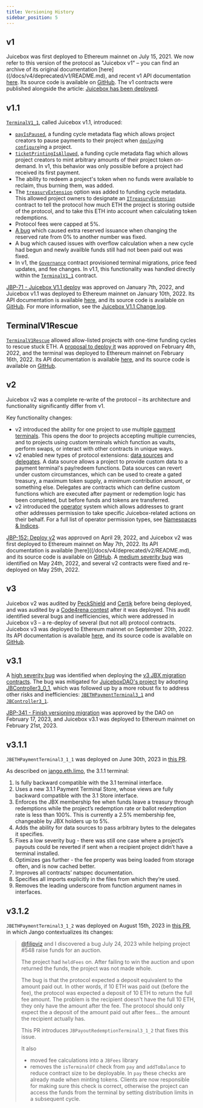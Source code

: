 ```yaml
---
title: Versioning History
sidebar_position: 5
---
```


## v1

Juicebox was first deployed to Ethereum mainnet on July 15, 2021. We now refer to this version of the protocol as "Juicebox v1" – you can find an archive of its original documentation [here]((/docs/v4/deprecated/v1/README.md), and recent v1 API documentation [here](/docs/v4/deprecated/v1/api/README.md). Its source code is available on [GitHub](https://github.com/jbx-protocol/juice-contracts-v1). The v1 contracts were published alongside the article: [Juicebox has been deployed](/blog/2021-07-15-juicebox-deployed).

## v1.1

[`TerminalV1_1`](/docs/v4/deprecated/v1/api/terminalv1_1.md), called Juicebox v1.1, introduced:

- [`payIsPaused`](/docs/v4/deprecated/v1/api/interfaces/fundingcyclemetadata2.md), a funding cycle metadata flag which allows project creators to pause payments to their project when [`deploy`](/docs/v4/deprecated/v1/api/terminalv1_1.md#deploy)ing [`configure`](/docs/v4/deprecated/v1/api/terminalv1_1.md#configure)ing a project.
- [`ticketPrintingIsAllowed`](/docs/v4/deprecated/v1/api/interfaces/fundingcyclemetadata2.md), a funding cycle metadata flag which allows project creators to mint arbitrary amounts of their project token on-demand. In v1, this behavior was only possible before a project had received its first payment.
- The ability to redeem a project's token when no funds were available to reclaim, thus burning them, was added.
- The [`treasuryExtension`](/docs/v4/deprecated/v1/api/interfaces/fundingcyclemetadata2.md) option was added to funding cycle metadata. This allowed project owners to designate an [`ITreasuryExtension`](/docs/v4/deprecated/v1/api/interfaces/itreasuryextension.md) contract to tell the protocol how much ETH the project is storing outside of the protocol, and to take this ETH into account when calculating token redemptions.
- Protocol fees were capped at 5%.
- [A bug](/docs/v4/deprecated/v3/resources/post-mortem/2021-08-18/README.md) which caused extra reserved issuance when changing the reserved rate from 0% to another number was fixed.
- A bug which caused issues with overflow calculation when a new cycle had begun and newly availble funds still had not been paid out was fixed.
- In v1, the [`Governance`](/docs/v4/deprecated/v1/api/governance.md) contract provisioned terminal migrations, price feed updates, and fee changes. In v1.1, this functionality was handled directly within the [`TerminalV1_1`](/docs/v4/deprecated/v1/api/terminalv1_1.md) contract.

[JBP-71 - Juicebox V1.1 deploy](https://www.jbdao.org/p/71) was approved on January 7th, 2022, and Juicebox v1.1 was deployed to Ethereum mainnet on January 10th, 2022. Its API documentation is available [here](/docs/v4/deprecated/v1/api/terminalv1_1.md), and its source code is available on [GitHub](https://github.com/jbx-protocol/juice-contracts-v1/tree/version/1.1-deploy). For more information, see the [Juicebox V1.1 Change log](/blog/2021-12-13-juicebox-v1-1-change-log).

## TerminalV1Rescue

[`TerminalV1Rescue`](/docs/v4/deprecated/v1/api/terminalv1rescue.md) allowed allow-listed projects with one-time funding cycles to rescue stuck ETH. A [proposal to deploy it](https://snapshot.org/#/jbdao.eth/proposal/0x9aa1e823d8157a74cba36107f31e8a88d4e6638b2f2387c3aad3ef57cb3d54c8) was approved on February 4th, 2022, and the terminal was deployed to Ethereum mainnet on February 16th, 2022. Its API documentation is available [here](/docs/v4/deprecated/v1/api/terminalv1rescue.md), and its source code is available on [GitHub](https://github.com/jbx-protocol/juice-contracts-v1/tree/version/rescue).

## v2

Juicebox v2 was a complete re-write of the protocol – its architecture and functionality significantly differ from v1.

Key functionality changes:

- v2 introduced the ability for one project to use multiple [payment terminals](/docs/v4/deprecated/v3/learn/glossary/payment-terminal.md). This opens the door to projects accepting multiple currencies, and to projects using custom terminals which function as vaults, perform swaps, or interact with other contracts in unique ways.
- v2 enabled new types of protocol extensions: [data sources](/docs/v4/deprecated/v3/learn/glossary/data-source.md) and [delegates](/docs/v4/deprecated/v3/learn/glossary/delegate.md). A data source allows a project to provide custom data to a payment terminal's pay/redeem functions. Data sources can revert under custom circumstances, which can be used to create a gated treasury, a maximum token supply, a minimum contribution amount, or something else. Delegates are contracts which can define custom functions which are executed after payment or redemption logic has been completed, but before funds and tokens are transferred.
- v2 introduced the [operator](/docs/v4/deprecated/v3/learn/glossary/operator.md) system which allows addresses to grant other addresses permission to take specific Juicebox-related actions on their behalf. For a full list of operator permission types, see [Namespaces & Indices](/docs/v4/deprecated/v3/build/namespace.md#operator-permissions).

[JBP-152: Deploy v2](https://www.jbdao.org/p/132) was approved on April 29, 2022, and Juicebox v2 was first deployed to Ethereum mainnet on May 7th, 2022. Its API documentation is available [here]((/docs/v4/deprecated/v2/README.md), and its source code is available on [GitHub](https://github.com/jbx-protocol/juice-contracts-v2). A [medium severity bug](/docs/v4/deprecated/v3/resources/post-mortem/2022-05-24.md) was identified on May 24th, 2022, and several v2 contracts were fixed and re-deployed on May 25th, 2022.

## v3

Juicebox v2 was audited by [PeckShield](/pdf/peckshield-audit-report.pdf) and [Certik](/pdf/certik-audit-report.pdf) before being deployed, and was audited by a [Code4rena contest](https://code4rena.com/contests/2022-07-juicebox-v2-contest) after it was deployed. This audit identified several bugs and inefficiencies, which were addressed in Juicebox v3 – a re-deploy of several (but not all) protocol contracts. Juicebox v3 was deployed to Ethereum mainnet on September 20th, 2022. Its API documentation is available [here](/docs/v4/deprecated/v3/README.md), and its source code is available on [GitHub](https://github.com/jbx-protocol/juice-contracts-v3).

## v3.1

A [high severity bug](/docs/v4/deprecated/v3/resources/post-mortem/2023-01-27.md) was identified when deploying the [v3 JBX migration contracts](/docs/v4/deprecated/v3/extensions/juice-v3-migration/README.md). The bug was mitigated for [JuiceboxDAO's project](https://juicebox.money/@juicebox) by adopting [JBController3_0_1](/docs/v4/deprecated/v3/deprecated/or-controllers/jbcontroller3_0_1.md), which was followed up by a more robust fix to address other risks and inefficiencies: [`JBETHPaymentTerminal3_1`](/docs/v4/deprecated/v3/api/contracts/or-payment-terminals/jbethpaymentterminal3_1.md) and [`JBController3_1`](/docs/v4/deprecated/v3/api/contracts/or-controllers/jbcontroller3_1.md).

[JBP-341 - Finish versioning migration](https://snapshot.org/#/jbdao.eth/proposal/0xb7b3ccd64f9b27ed001e7d086b11ae1dc78c56bd525840636a1a79d62ba14ccc) was approved by the DAO on February 17, 2023, and Juicebox v3.1 was deployed to Ethereum mainnet on February 21st, 2023.

## v3.1.1

`JBETHPaymentTerminal3_1_1` was deployed on June 30th, 2023 in [this PR](https://github.com/jbx-protocol/juice-contracts-v3/pull/44).

As described on [jango.eth.limo](https://jango.eth.limo/486B02AA-1D39-44B3-8927-942EE3448A38/README.md), the 3.1.1 terminal:

1. Is fully backward compatible with the 3.1 terminal interface.
2. Uses a new 3.1.1 Payment Terminal Store, whose views are fully backward compatible with the 3.1 Store interface.
3. Enforces the JBX membership fee when funds leave a treasury through redemptions while the project’s redemption rate or ballot redemption rate is less than 100%. This is currently a 2.5% membership fee, changeable by JBX holders up to 5%.
4. Adds the ability for data sources to pass arbitrary bytes to the delegates it specifies.
5. Fixes a low severity bug - there was still one case where a project’s payouts could be reverted if sent when a recipient project didn’t have a terminal installed.
6. Optimizes gas further - the fee property was being loaded from storage often, and is now cached better.
7. Improves all contracts’ natspec documentation.
8. Specifies all imports explicitly in the files from which they’re used.
9. Removes the leading underscore from function argument names in interfaces.

## v3.1.2

`JBETHPaymentTerminal3_1_2` was deployed on August 15th, 2023 in [this PR](https://github.com/jbx-protocol/juice-contracts-v3/pull/51), in which Jango contextualizes its changes:

> [@filipviz](https://github.com/filipviz) and I discovered a bug July 24, 2023 while helping project #548 raise funds for an auction.
>
> The project had `heldFees` on. After failing to win the auction and upon returned the funds, the project was not made whole.
>
> The bug is that the protocol expected a deposit equivalent to the amount paid out. In other words, if 10 ETH was paid out (before the fee), the protocol was expected a deposit of 10 ETH to return the full fee amount. The problem is the recipient doesn't have the full 10 ETH, they only have the amount after the fee. The protocol should only expect the a deposit of the amount paid out after fees... the amount the recipient actually has.
>
> This PR introduces `JBPayoutRedemptionTerminal3_1_2` that fixes this issue.
>
> It also
>
> - moved fee calculations into a `JBFees` library
> - removes the `isTerminalOf` check from `pay` and `addToBalance` to reduce contract size to be deployable. In `pay` these checks are already made when minting tokens. Clients are now responsible for making sure this check is correct, otherwise the project can access the funds from the terminal by setting distribution limits in a subsequent cycle.
